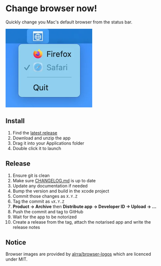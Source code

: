 # Change browser now!

Quickly change you Mac's default browser from the status bar.

![The BrowserNow menu showing safari is active and Firefox is available](/screenshot.webp)

## Install

1. Find the [latest release](https://github.com/robb-j/BrowserNow/releases)
2. Download and unzip the app
3. Drag it into your Applications folder
4. Double click it to launch

## Release

1. Ensure git is clean
2. Make sure [CHANGELOG.md](/CHANGELOG.md) is up to date
3. Update any documentation if needed
4. Bump the version and build in the xcode project
5. Commit those changes as `X.Y.Z`
6. Tag the commit as `vX.Y.Z`
7. **Product → Archive** then **Distribute app → Developer ID → Upload → ...**
8. Push the commit and tag to GitHub
9. Wait for the app to be notorized
10. Create a release from the tag, attach the notarised app and write the release notes

## Notice

Browser images are provided by [alrra/browser-logos](https://github.com/alrra/browser-logos)
which are licenced under MIT.
